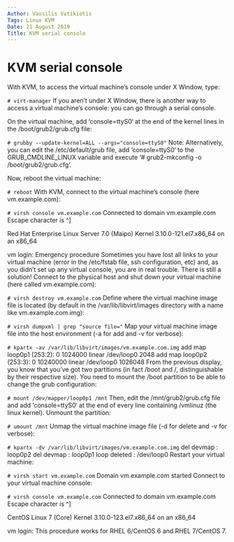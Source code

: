 ```yaml
---
Author: Vassilis Vatikiotis
Tags: Linux KVM
Date: 21 August 2019
Title: KVM serial console
---
```


# KVM serial console

With KVM, to access the virtual machine’s console under X Window, type:

`# virt-manager`
If you aren’t under X Window, there is another way to access a virtual machine’s console: you can go through a serial console.

On the virtual machine, add ‘console=ttyS0‘ at the end of the kernel lines in the /boot/grub2/grub.cfg file:

`# grubby --update-kernel=ALL --args="console=ttyS0"`
Note: Alternatively, you can edit the /etc/default/grub file, add ‘console=ttyS0‘ to the GRUB_CMDLINE_LINUX variable and execute ‘# grub2-mkconfig -o /boot/grub2/grub.cfg‘.

Now, reboot the virtual machine:

`# reboot`
With KVM, connect to the virtual machine’s console (here vm.example.com):

`# virsh console vm.example.com`
Connected to domain vm.example.com
Escape character is ^]

Red Hat Enterprise Linux Server 7.0 (Maipo)
Kernel 3.10.0-121.el7.x86_64 on an x86_64

vm login:
Emergency procedure
Sometimes you have lost all links to your virtual machine (error in the /etc/fstab file, ssh configuration, etc) and, as you didn’t set up any virtual console, you are in real trouble. There is still a solution!
Connect to the physical host and shut down your virtual machine (here called vm.example.com):

`# virsh destroy vm.example.com`
Define where the virtual machine image file is located (by default in the /var/lib/libvirt/images directory with a name like vm.example.com.img):

`# virsh dumpxml | grep "source file="`
      <source file='/var/lib/libvirt/images/vm.example.com.img'/>
Map your virtual machine image file into the host environment (-a for add and -v for verbose):

`# kpartx -av /var/lib/libvirt/images/vm.example.com.img`
add map loop0p1 (253:2): 0 1024000 linear /dev/loop0 2048
add map loop0p2 (253:3): 0 10240000 linear /dev/loop0 1026048
From the previous display, you know that you’ve got two partitions (in fact /boot and /, distinguishable by their respective size).
You need to mount the /boot partition to be able to change the grub configuration:

`# mount /dev/mapper/loop0p1 /mnt`
Then, edit the /mnt/grub2/grub.cfg file and add ‘console=ttyS0‘ at the end of every line containing /vmlinuz (the linux kernel).
Unmount the partition:

`# umount /mnt`
Unmap the virtual machine image file (-d for delete and -v for verbose):

`# kpartx -dv /var/lib/libvirt/images/vm.example.com.img`
del devmap : loop0p2
del devmap : loop0p1
loop deleted : /dev/loop0
Restart your virtual machine:

`# virsh start vm.example.com`
Domain vm.example.com started
Connect to your virtual machine console:

`# virsh console vm.example.com`
Connected to domain vm.example.com
Escape character is ^]

CentOS Linux 7 (Core)
Kernel 3.10.0-123.el7.x86_64 on an x86_64

vm login:
This procedure works for RHEL 6/CentOS 6 and RHEL 7/CentOS 7.